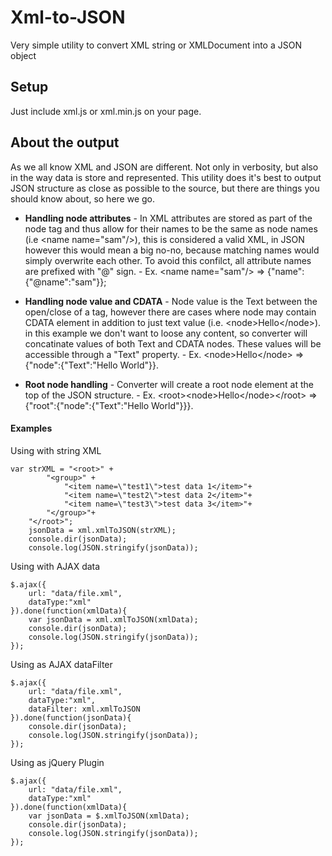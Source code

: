 Xml-to-JSON
===========

Very simple utility to convert XML string or XMLDocument into a JSON object

Setup
---
Just include xml.js or xml.min.js on your page.

About the output
---
As we all know XML and JSON are different. Not only in verbosity, but also in the way data is store and represented. This utility does it's best to output JSON structure as close as possible to the source, but there are things you should know about, so here we go.

* **Handling node attributes** - In XML attributes are stored as part of the node tag and thus allow for their names to be the same as node names (i.e \<name name="sam"/\>), this is considered a valid XML, in JSON however this would mean a big no-no, because matching names would simply overwrite each other. To avoid this confilct, all attribute names are prefixed with "@" sign. - Ex.  \<name name="sam"/\> => {"name":{"@name":"sam"}};

* **Handling node value and CDATA** - Node value is the Text between the open/close of a tag, however there are cases where node may contain CDATA element in addition to just text value (i.e. \<node\>Hello<![CDATA[ World]]>\</node\>). in this example we don't want to loose any content, so converter will concatinate values of both Text and CDATA nodes. These values will be accessible through a "Text" property. - Ex. \<node\>Hello<![CDATA[ World]]>\</node\> => {"node":{"Text":"Hello World"}}.

* **Root node handling** - Converter will create a root node element at the top of the JSON structure. - Ex. \<root\>\<node\>Hello<![CDATA[ World]]>\</node\>\</root\> => {"root":{"node":{"Text":"Hello World"}}}.

#### Examples
Using with string XML

	var strXML = "<root>" +
			"<group>" +
				"<item name=\"test1\">test data 1</item>"+
				"<item name=\"test2\">test data 2</item>"+
				"<item name=\"test3\">test data 3</item>"+
			"</group>"+
		"</root>";
		jsonData = xml.xmlToJSON(strXML);
		console.dir(jsonData);
		console.log(JSON.stringify(jsonData));

Using with AJAX data

	$.ajax({
		url: "data/file.xml",
		dataType:"xml"
	}).done(function(xmlData){
		var jsonData = xml.xmlToJSON(xmlData);
		console.dir(jsonData);
		console.log(JSON.stringify(jsonData));
	});

Using as AJAX dataFilter

	$.ajax({
		url: "data/file.xml",
		dataType:"xml",
		dataFilter: xml.xmlToJSON
	}).done(function(jsonData){
		console.dir(jsonData);
		console.log(JSON.stringify(jsonData));
	});

Using as jQuery Plugin

	$.ajax({
		url: "data/file.xml",
		dataType:"xml"
	}).done(function(xmlData){
		var jsonData = $.xmlToJSON(xmlData);
		console.dir(jsonData);
		console.log(JSON.stringify(jsonData));
	});
